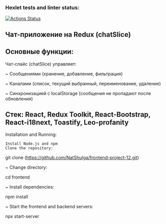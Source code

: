 
### Hexlet tests and linter status:
[![Actions Status](https://github.com/NatShulga/frontend-project-12/actions/workflows/hexlet-check.yml/badge.svg)](https://github.com/NatShulga/frontend-project-12/actions)


## **Чат-приложение на Redux (chatSlice)**


## **Основные функции:**
Чат-слайс (chatSlice) управляет:

 ~ Сообщениями (хранение, добавление, фильтрация)

 ~ Каналами (список, текущий выбранный, переименование, удаление)

 ~ Синхронизацией с localStorage (сообщения не пропадают после обновления)


## **Стек: React, Redux Toolkit, React-Bootstrap, React-i18next, Toastify, Leo-profanity**

Installation and Running:

    Install Node.js and npm
    Clone the repository:

git clone (https://github.com/NatShulga/frontend-project-12.git)

  ~  Change directory:

cd frontend

  ~  Install dependencies:

npm install

  ~  Start the frontend and backend servers:

npx start-server


